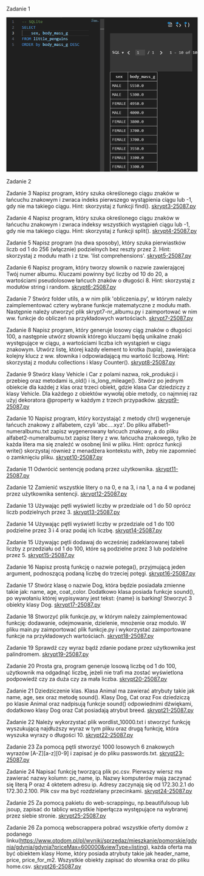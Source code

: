 
Zadanie 1

![excercise-01](./screenshots/ex-1-1.png)


Zadanie 2

<a href=""> </a>

Zadanie 3
Napisz program, który szuka określonego ciągu znaków w łańcuchu znakowym i zwraca indeks pierwszego wystąpienia ciągu lub -1, gdy nie ma takiego ciągu.
Hint: skorzystaj z funkcji find().
<a href="skrypt3-25087.py" >skrypt3-25087.py </a>

Zadanie 4
Napisz program, który szuka określonego ciągu znaków w łańcuchu znakowym i zwraca indeksy wszystkich wystąpień ciągu lub -1, gdy nie ma takiego ciągu.
Hint: skorzystaj z funkcji split().
<a href="skrypt4-25087.py" >skrypt4-25087.py </a>

Zadanie 5
Napisz program (na dwa sposoby), który szuka pierwiastków liczb od 1 do 256 (włącznie) podzielnych bez reszty przez 2.
Hint: skorzystaj z modułu math i z tzw. 'list comprehensions'.
<a href="skrypt5-25087.py" >skrypt5-25087.py </a>

Zadanie 6
Napisz program, który tworzy słownik o nazwie zawierającej Twój numer albumu.
Kluczami powinny być liczby od 10 do 20, a wartościami pseudolosowe łańcuch znaków o długości 8.
Hint: skorzystaj z modułów string i random.
<a href="skrypt6-25087.py" >skrypt6-25087.py </a>

Zadanie 7
Stwórz folder utils, a w nim plik 'obliczenia.py', w którym należy zaimplementować cztery wybrane funkcje matematyczne z modułu math.
Następnie należy utworzyć plik skrypt7-nr_albumu.py i zaimportować w nim ww. funkcje do obliczeń na przykładowych wartościach.
<a href="skrypt7-25087.py" >skrypt7-25087.py </a>


Zadanie 8
Napisz program, który generuje losowy ciąg znaków o długości 100, a następnie utwórz słownik którego kluczami będą unikalne znaki występujące w ciągu, a wartościami liczba ich wystąpień w ciągu znakowym. Utwórz listę, której każdy element to krotka (tupla), zawierająca kolejny klucz z ww. słownika i odpowiadającą mu wartość liczbową.
Hint: skorzystaj z modułu collections i klasy Counter().
<a href="skrypt8-25087.py">skrypt8-25087.py</a>

Zadanie 9
Stwórz klasy Vehicle i Car z polami nazwa, rok_produkcji i przebieg oraz metodami is_old() i is_long_mileage(). Stwórz po jednym obiekcie dla każdej z klas oraz trzeci obiekt, gdzie klasa Car dziedziczy z klasy Vehicle. Dla każdego z obiektów wywołaj obie metody, co najmniej raz użyj dekoratora @property w każdym z trzech przypadków.
<a href="skrypt9-25087.py">skrypt9-25087.py</a>

Zadanie 10
Napisz program, który korzystająć z metody chr() wygeneruje łańcuch znakowy z alfabetem, czyli 'abc....xyz'. Do pliku alfabet1-numeralbumu.txt zapisz wygenerowany łańcuch znakowy, a do pliku alfabet2-numeralbumu.txt zapisz litery z ww. łańcucha znakowego, tylko że każda litera ma się znaleźć w osobnej linii w pliku.
Hint: oprócz funkcji write() skorzystaj również z menadżera kontekstu with, żeby nie zapomnieć o zamknięciu pliku.
<a href="skrypt10-25087.py">skrypt10-25087.py</a>

Zadanie 11
Odwrócić sentencję podaną przez użytkownika.
<a href="skrypt11-25087.py">skrypt11-25087.py</a>

Zadanie 12
Zamienić wszystkie litery o na 0, e na 3, i na 1, a na 4 w podanej przez użytkownika sentencji.
<a href="skrypt12-25087.py">skrypt12-25087.py</a>

Zadanie 13
Używając pętli wyświetl liczby w przedziale od 1 do 50 oprócz liczb podzielnych przez 3.
<a href="skrypt13-25087.py">skrypt13-25087.py</a>

Zadanie 14
Używając pętli wyświetl liczby w przedziale od 1 do 100 podzielne przez 3 i 4 oraz podaj ich liczbę.
<a href="skrypt14-25087.py">skrypt14-25087.py</a>

Zadanie 15
Używając pętli dodawaj do wcześniej zadeklarowanej tabeli liczby z przedziału od 1 do 100, które są podzielne przez 3 lub podzielne przez 5.
<a href="skrypt15-25087.py">skrypt15-25087.py</a>

Zadanie 16
Napisz prostą funkcję o nazwie potega(), przyjmującą jeden argument, podnoszącą podaną liczbę do trzeciej potęgi.
<a href="skrypt16-25087.py">skrypt16-25087.py</a>

Zadanie 17
Stwórz klasę o nazwie Dog, która będzie posiadała zmienne takie jak: name, age, coat_color. Dodatkowo klasa posiada funkcje sound(), po wywołaniu której wypisywany jest tekst: {name} is barking! Stworzyć 3 obiekty klasy Dog.
<a href="skrypt17-25087.py">skrypt17-25087.py</a>

Zadanie 18
Stworzyć plik funkcje.py, w którym należy zaimplementować funkcję: dodawanie, odejmowanie, dzielenie, mnożenie oraz modulo. W pliku main.py zaimportować plik funkcje.py i wykorzystać zaimportowane funkcje na przykładowych wartościach.
<a href="skrypt18-25087.py">skrypt18-25087.py</a>

Zadanie 19
Sprawdź czy wyraz bądź zdanie podane przez użytkownika jest palindromem.
<a href="skrypt19-25087.py">skrypt19-25087.py</a>

Zadanie 20
Prosta gra, program generuje losową liczbę od 1 do 100, użytkownik ma odgadnąć liczbę, jeżeli nie trafi ma zostać wyświetlona podpowiedź czy za duża czy za mała liczba.
<a href="skrypt20-25087.py">skrypt20-25087.py</a>

Zadanie 21
Dziedziczenie klas. Klasa Animal ma zawierać atrybuty takie jak name, age, sex oraz metodę sound(). Klasy Dog, Cat oraz Fox dziedziczą po klasie Animal oraz nadpisują funkcje sound() odpowiednimi dźwiękami, dodatkowo klasy Dog oraz Cat posiadają atrybut breed.
<a href="skrypt21-25087.py">skrypt21-25087.py</a>

Zadanie 22
Należy wykorzystać plik wordlist_10000.txt i stworzyć funkcję wyszukującą najdłuższy wyraz w tym pliku oraz drugą funkcję, która wyszuka wyrazy o długości 10.
<a href="skrypt22-25087.py">skrypt22-25087.py</a>

Zadanie 23
Za pomocą pętli stworzyć 1000 losowych 6 znakowych wyrazów [A-Z][a-z][0-9] i zapisać je do pliku passwords.txt.
<a href="skrypt23-25087.py">skrypt23-25087.py</a>

Zadanie 24
Napisać funkcję tworzącą plik pc.csv. Pierwszy wiersz ma zawierać nazwy kolumn: pc_name, ip. Nazwy komputerów mają zaczynać się literą P oraz 4 oktetem adresu ip. Adresy zaczynają się od 172.30.2.1 do 172.30.2.100. Plik csv ma być rozdzielany przecinkami.
<a href="skrypt24-25087.py">skrypt24-25087.py</a>

Zadanie 25
Za pomocą pakietu do web-scrappingu, np.beautifulsoup lub jsoup, zapisać do tablicy wszystkie hiperłącza występujące na wybranej przez siebie stronie.
<a href="skrypt25-25087.py">skrypt25-25087.py</a>

Zadanie 26
Za pomocą webscrappera pobrać wszystkie oferty domów z podanego linku(https://www.otodom.pl/pl/wyniki/sprzedaz/mieszkanie/pomorskie/gdynia/gdynia/gdynia?priceMax=600000&viewType=listing), każda oferta ma być obiektem klasy Home, który posiada atrybuty takie jak header_name, price, price_for_m2. Wszystkie obiekty zapisać do słownika oraz do pliku home.csv.
<a href="skrypt26-25087.py">skrypt26-25087.py</a>

